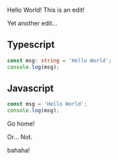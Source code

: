 Hello World!
This is an edit!

Yet another edit...

## Typescript
~~~ts
const msg: string = 'Hello World';
console.log(msg);
~~~


## Javascript
~~~js
const msg = 'Hello World';
console.log(msg);
~~~

Go home!

Or... Not.

bahaha!
